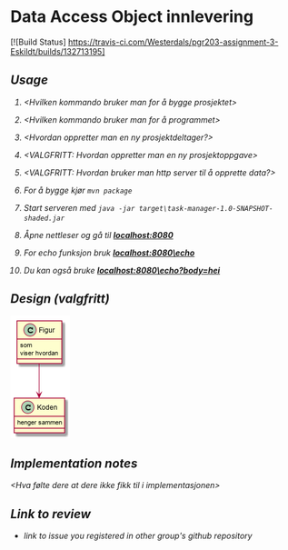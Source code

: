 # Data Access Object innlevering

[![Build Status] https://travis-ci.com/Westerdals/pgr203-assignment-3-Eskildt/builds/132713195]

<I dette prosjektet kan man liste ut alle prosjektmedlemmer i databasen samt legge til nye prosjektmedlemmer.>

## Usage

1. <Hvilken kommando bruker man for å bygge prosjektet>
2. <Hvilken kommando bruker man for å programmet>
3. <Hvordan oppretter man en ny prosjektdeltager?>
4. <VALGFRITT: Hvordan oppretter man en ny prosjektoppgave>
5. <VALGFRITT: Hvordan bruker man http server til å opprette data?>  

1. For å bygge kjør `mvn package`

2. Start serveren med `java -jar target\task-manager-1.0-SNAPSHOT-shaded.jar
`

3. Åpne nettleser og gå til **_[localhost:8080](http://localhost:8080\index.html)_**

4. For echo funksjon bruk **_[localhost:8080\echo](http://localhost:8080\index.html)_**

5. Du kan også bruke **_[localhost:8080\echo?body=hei](http://localhost:8080\echo?body=hei)_**
 
 ## Design (valgfritt)
 
![Design](./doc/design.png)

 ## Implementation notes
 
<Hva gjorde dere godt i implementasjonen>

<Hva følte dere at dere ikke fikk til i implementasjonen>

## Link to review

* link to issue you registered in other group's github repository

